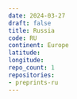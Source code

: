 ```yaml
---
date: 2024-03-27
draft: false
title: Russia
code: RU
continent: Europe
latitude:
longitude:
repo_count: 1
repositories:
- preprints-ru
---
```



